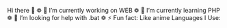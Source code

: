 Hi there 👋
❁ 🔭 I’m currently working on WEB
❁ 🌱 I’m currently learning PHP
❁ 🤔 I’m looking for help with .bat
❁ ⚡ Fun fact: Like anime
Languages I Use:


